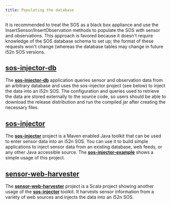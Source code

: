 ```yaml
---
title: Populating the database
---
```

  
It is recommended to treat the SOS as a black box appliance and use the InsertSensor/InsertObservation methods to
populate the SOS with sensor and observations. This approach is favored because it doesn't require knowledge of 
the SOS database schema to set up; the format of these requests won't change (whereas the database tables
may change in future i52n SOS versions.

## [sos-injector-db](https://github.com/axiomalaska/sos-injector-db)

The **[sos-injector-db](https://github.com/axiomalaska/sos-injector-db)** application queries sensor and observation
data from an arbitrary database and uses the sos-injector project (see below) to inject the data into an i52n SOS.
The configuration and queries used to retrieve the data are stored externally to the source code,
so users should be able to download the release distribution and run the compiled jar after creating
the necessary files.

## **[sos-injector](https://github.com/ioos/sos-injector)**

The **[sos-injector](https://github.com/ioos/sos-injector)** project is a Maven enabled Java toolkit
that can be used to enter sensor data into an i52n SOS. You can use it to build simple applications to inject
sensor data from an existing database, web feeds, or any other Java accessible source. The
**[sos-injector-example](https://github.com/axiomalaska/sos-injector-example)** shows a simple usage of this project.

## **[sensor-web-harvester](https://github.com/ioos/sensor-web-harvester)**

The **[sensor-web-harvester](https://github.com/ioos/sensor-web-harvester)** project is a Scala project
showing another usage of the **[sos-injector](https://github.com/axiomalaska/sos-injector)** toolkit.
It harvests sensor information from a variety of web sources and injects the data into an i52n SOS.
